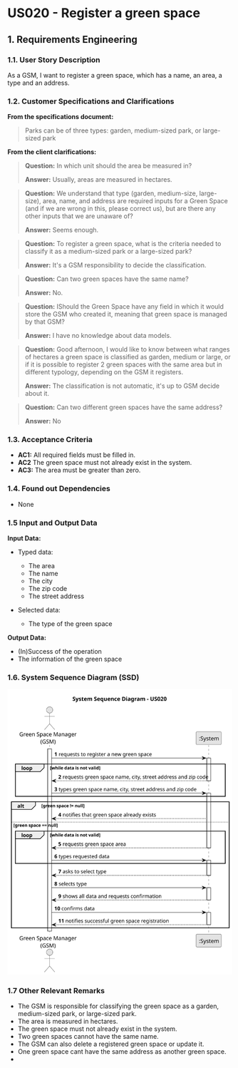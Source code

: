 # US020 - Register a green space

## 1. Requirements Engineering

### 1.1. User Story Description

As a GSM, I want to register a green space, which has a name, an area, a type and an address.

### 1.2. Customer Specifications and Clarifications

**From the specifications document:**

> Parks can be of three types: garden, medium-sized park, or large-sized park

**From the client clarifications:**

> **Question:** In which unit should the area be measured in?
> 
> **Answer:**  Usually, areas are measured in hectares.

> **Question:** We understand that type (garden, medium-size, large-size), area, name, and address are required inputs for a Green Space (and if we are wrong in this, please correct us), but are there any other inputs that we are unaware of?
>
> **Answer:** Seems enough.

> **Question:** To register a green space, what is the criteria needed to classify it as a medium-sized park or a large-sized park?
> 
> **Answer:** It's a GSM responsibility to decide the classification.

> **Question:** Can two green spaces have the same name?
>
> **Answer:** No.

> **Question:** IShould the Green Space have any field in which it would store the GSM who created it, meaning that green space is managed by that GSM?
>
> **Answer:** I have no knowledge about data models.

> **Question:** Good afternoon, I would like to know between what ranges of hectares a green space is classified as garden, medium or large, or if it is possible to register 2 green spaces with the same area but in different typology, depending on the GSM it registers.
>
> **Answer:** The classification is not automatic, it's up to GSM decide about it.

> **Question:** Can two different green spaces have the same address?
>
> **Answer:** No



### 1.3. Acceptance Criteria

* **AC1:** All required fields must be filled in.
* **AC2** The green space must not already exist in the system.
* **AC3:** The area must be greater than zero.


### 1.4. Found out Dependencies

* None 

### 1.5 Input and Output Data

**Input Data:**
  
* Typed data:
    * The area
    * The name
    * The city
    * The zip code
    * The street address


* Selected data:
    * The type of the green space

**Output Data:**

* (In)Success of the operation
* The information of the green space

### 1.6. System Sequence Diagram (SSD)

![System Sequence Diagram - Alternative One](svg/us020-alternative-one-System_Sequence_Diagram___US020.svg)

### 1.7 Other Relevant Remarks

* The GSM is responsible for classifying the green space as a garden, medium-sized park, or large-sized park.
* The area is measured in hectares.
* The green space must not already exist in the system.
* Two green spaces cannot have the same name.
* The GSM can also delete a registered green space or update it.
* One green space cant have the same address as another green space.
* 